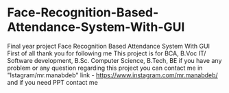 # Face-Recognition-Based-Attendance-System-With-GUI
Final year project Face Recognition Based Attendance System With GUI 
First of all thank you for following me 
This project is for BCA, B.Voc IT/ Software development, B.Sc. Computer Science, B.Tech, BE
if you have any problem or any question regarding this project you can contact me in "Istagram/mr.manabdeb" link - https://www.instagram.com/mr.manabdeb/
and if you need PPT contact me
